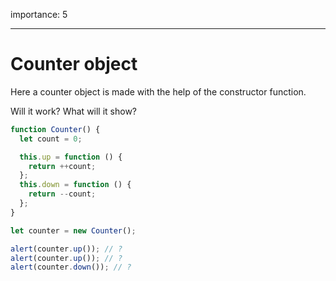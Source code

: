 importance: 5

---

# Counter object

Here a counter object is made with the help of the constructor function.

Will it work? What will it show?

```js
function Counter() {
  let count = 0;

  this.up = function () {
    return ++count;
  };
  this.down = function () {
    return --count;
  };
}

let counter = new Counter();

alert(counter.up()); // ?
alert(counter.up()); // ?
alert(counter.down()); // ?
```
